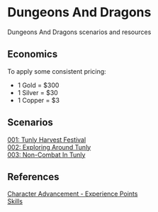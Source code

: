 # Dungeons And Dragons

Dungeons And Dragons scenarios and resources

## Economics

To apply some consistent pricing:
- 1 Gold = $300
- 1 Silver = $30
- 1 Copper = $3

## Scenarios

[001: Tunly Harvest Festival](/Scenarios/001_Tunly_Harvest_Festival.md)  
[002: Exploring Around Tunly](/Scenarios/002_Exploring_Around_Tunly.md)  
[003: Non-Combat In Tunly](/Scenarios/003_Non_Combat_In_Tunly.md)  

## References

[Character Advancement - Experience Points](/Reference/experience_points.md)  
[Skills](/Reference/skills.md)  
